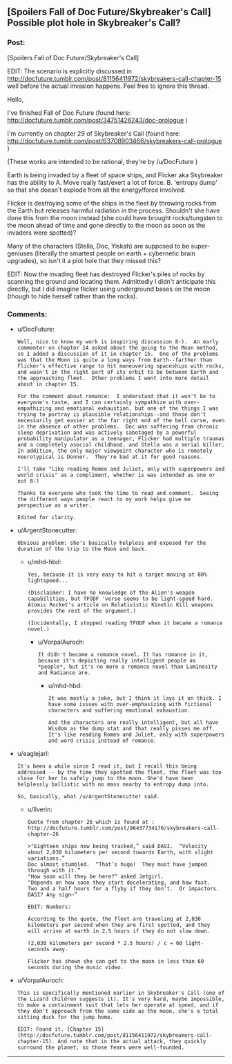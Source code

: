 ## [Spoilers Fall of Doc Future/Skybreaker's Call] Possible plot hole in Skybreaker's Call?

### Post:

[Spoilers Fall of Doc Future/Skybreaker's Call]

EDIT: The scenario is explicitly discussed in http://docfuture.tumblr.com/post/81156411972/skybreakers-call-chapter-15 well before the actual invasion happens. Feel free to ignore this thread.

Hello,

I've finished Fall of Doc Future (found here: http://docfuture.tumblr.com/post/34751426243/doc-prologue )

I'm currently on chapter 29 of Skybreaker's Call (found here: http://docfuture.tumblr.com/post/63708903466/skybreakers-call-prologue )

(These works are intended to be rational, they're by /u/DocFuture )

Earth is being invaded by a fleet of space ships, and Flicker aka Skybreaker has the ability to A. Move really fast/exert a lot of force. B. 'entropy dump' so that she doesn't explode from all the energy/force involved.

Flicker is destroying some of the ships in the fleet by throwing rocks from the Earth but releases harmful radiation in the process. Shouldn't she have done this from the moon instead (she could have brought rocks/tungsten to the moon ahead of time and gone directly to the moon as soon as the invaders were spotted)?

Many of the characters (Stella, Doc, Yiskah) are supposed to be super-geniuses (literally the smartest people on earth + cybernetic brain upgrades), so isn't it a plot hole that they missed this?

EDIT: Now the invading fleet has destroyed Flicker's piles of rocks by scanning the ground and locating them. Admittedly I didn't anticipate this directly, but I did imagine flicker using underground bases on the moon (though to hide herself rather than the rocks).

### Comments:

- u/DocFuture:
  ```
  Well, nice to know my work is inspiring discussion 8-).  An early commenter on chapter 14 asked about the going to the Moon method, so I added a discussion of it in chapter 15.  One of the problems was that the Moon is quite a long ways from Earth--farther than Flicker's effective range to hit maneuvering spaceships with rocks, and wasn't in the right part of its orbit to be between Earth and the approaching fleet.  Other problems I went into more detail about in chapter 15.

  For the comment about romance:  I understand that it won't be to everyone's taste, and I can certainly sympathize with over-empathizing and emotional exhaustion, but one of the things I was trying to portray is plausible relationships--and those don't necessarily get easier at the far right end of the bell curve, even in the absence of other problems.  Doc was suffering from chronic sleep deprivation and was actively sabotaged by a powerful probability manipulator as a teenager, Flicker had multiple traumas and a completely asocial childhood, and Stella was a serial killer.  In addition, the only major viewpoint character who is remotely neurotypical is Donner.  They're bad at it for good reasons.

  I'll take "like reading Romeo and Juliet, only with superpowers and world crisis" as a compliment, whether is was intended as one or not 8-)

  Thanks to everyone who took the time to read and comment.  Seeing the different ways people react to my work helps give me perspective as a writer.

  Edited for clarity.
  ```

- u/ArgentStonecutter:
  ```
  Obvious problem: she's basically helpless and exposed for the duration of the trip to the Moon and back.
  ```

  - u/mhd-hbd:
    ```
    Yes, because it is very easy to hit a target moving at 80% lightspeed...

    (Disclaimer: I have no knowledge of the Alien's weapon capabilities, but TFODF 'verse seems to be light-speed hard. Atomic Rocket's article on Relativistic Kinetic Kill weapons provides the rest of the argument.)

    (Incidentally, I stopped reading TFODF when it became a romance novel.)
    ```

    - u/VorpalAuroch:
      ```
      It didn't become a romance novel. It has romance in it, because it's depicting really intelligent people as *people*, but it's no more a romance novel than Luminosity and Radiance are.
      ```

      - u/mhd-hbd:
        ```
        It was mostly a joke, but I think it lays it on thick. I have some issues with over-emphasizing with fictional characters and suffering emotional exhaustion.

        And the characters are really intelligent, but all have Wisdom as the dump stat and that really pisses me off. It's like reading Romeo and Juliet, only with superpowers and word crisis instead of romance.
        ```

- u/eaglejarl:
  ```
  It's been a while since I read it, but I recall this being addressed -- by the time they spotted the fleet, the fleet was too close for her to safely jump to the moon. She'd have been helplessly ballistic with no mass nearby to entropy dump into. 

  So, basically, what /u/ArgentStonecutter said.
  ```

  - u/Ilverin:
    ```
    Quote from chapter 26 which is found at : http://docfuture.tumblr.com/post/96437734176/skybreakers-call-chapter-26

    >"Eighteen ships now being tracked,” said DASI.  “Velocity about 2,030 kilometers per second towards Earth, with slight variations.”
    Doc almost stumbled.  “That’s huge!  They must have jumped through with it.”
    "How soon will they be here?“ asked Jetgirl.
    "Depends on how soon they start decelerating, and how fast.  Two and a half hours for a flyby if they don’t.  Or impactors.  DASI? Any sign–”

    EDIT: Numbers:

    According to the quote, the fleet are traveling at 2,030 kilometers per second when they are first spotted, and they will arrive at earth in 2.5 hours if they do not slow down.

    (2,030 kilometers per second * 2.5 hours) / c = 60 light-seconds away.

    Flicker has shown she can get to the moon in less than 60 seconds during the music video.
    ```

- u/VorpalAuroch:
  ```
  This is specifically mentioned earlier in Skybreaker's Call (one of the Lizard children suggests it). It's very hard, maybe impossible, to make a containment suit that lets her operate at speed, and if they don't approach from the same side as the moon, she's a total sitting duck for the jump home.

  EDIT: Found it. [Chapter 15](http://docfuture.tumblr.com/post/81156411972/skybreakers-call-chapter-15). And note that in the actual attack, they quickly surround the planet, so those fears were well-founded.
  ```

---

